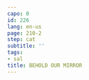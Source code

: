```yaml
---
capo: 0
id: 226
lang: en-us
page: 210-2
step: cat
subtitle: ''
tags:
- sal
title: BEHOLD OUR MIRROR
---
```

